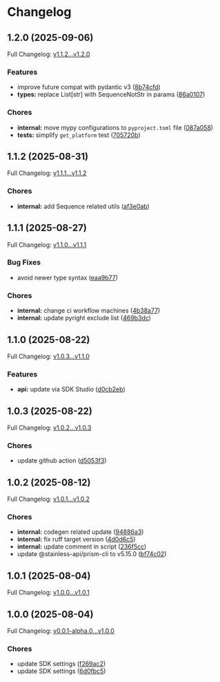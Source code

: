 # Changelog

## 1.2.0 (2025-09-06)

Full Changelog: [v1.1.2...v1.2.0](https://github.com/prosights/recreate-sdk-python/compare/v1.1.2...v1.2.0)

### Features

* improve future compat with pydantic v3 ([8b74cfd](https://github.com/prosights/recreate-sdk-python/commit/8b74cfd86bade6ba32dc9a8e1edf893128766eee))
* **types:** replace List[str] with SequenceNotStr in params ([86a0107](https://github.com/prosights/recreate-sdk-python/commit/86a01073e6aaaad91f74795ea6bc6236889e7849))


### Chores

* **internal:** move mypy configurations to `pyproject.toml` file ([087a058](https://github.com/prosights/recreate-sdk-python/commit/087a058d94d4a0ff9df2c8cca94ba2066e5416dc))
* **tests:** simplify `get_platform` test ([705720b](https://github.com/prosights/recreate-sdk-python/commit/705720b69f21415f281fe34a6e7ea6e26480a3ad))

## 1.1.2 (2025-08-31)

Full Changelog: [v1.1.1...v1.1.2](https://github.com/prosights/recreate-sdk-python/compare/v1.1.1...v1.1.2)

### Chores

* **internal:** add Sequence related utils ([af3e0ab](https://github.com/prosights/recreate-sdk-python/commit/af3e0ab2f452b6ef99e7ad6e2d4691452c9baf21))

## 1.1.1 (2025-08-27)

Full Changelog: [v1.1.0...v1.1.1](https://github.com/prosights/recreate-sdk-python/compare/v1.1.0...v1.1.1)

### Bug Fixes

* avoid newer type syntax ([eaa9b77](https://github.com/prosights/recreate-sdk-python/commit/eaa9b777802960723f6d1780d14a05715eb9e37f))


### Chores

* **internal:** change ci workflow machines ([4b38a77](https://github.com/prosights/recreate-sdk-python/commit/4b38a7705ebe7a1222b6d6d8b06ce8a4292d7ffa))
* **internal:** update pyright exclude list ([469b3dc](https://github.com/prosights/recreate-sdk-python/commit/469b3dc828342fb937a0201ae000056bdc251954))

## 1.1.0 (2025-08-22)

Full Changelog: [v1.0.3...v1.1.0](https://github.com/prosights/recreate-sdk-python/compare/v1.0.3...v1.1.0)

### Features

* **api:** update via SDK Studio ([d0cb2eb](https://github.com/prosights/recreate-sdk-python/commit/d0cb2eb84adccb52ff60ac877e41df41afe38181))

## 1.0.3 (2025-08-22)

Full Changelog: [v1.0.2...v1.0.3](https://github.com/prosights/recreate-sdk-python/compare/v1.0.2...v1.0.3)

### Chores

* update github action ([d5053f3](https://github.com/prosights/recreate-sdk-python/commit/d5053f35ba955a7e25d25bd5d2cf32b51888671c))

## 1.0.2 (2025-08-12)

Full Changelog: [v1.0.1...v1.0.2](https://github.com/prosights/recreate-sdk-python/compare/v1.0.1...v1.0.2)

### Chores

* **internal:** codegen related update ([94886a3](https://github.com/prosights/recreate-sdk-python/commit/94886a364df2a5a2e0b7ee946b13687d40c52297))
* **internal:** fix ruff target version ([4d0d6c5](https://github.com/prosights/recreate-sdk-python/commit/4d0d6c59c1263dfc9878d04749b5f5ec5dd73cd8))
* **internal:** update comment in script ([236f5cc](https://github.com/prosights/recreate-sdk-python/commit/236f5cc265a0b8a7849933f4dff0c27575c24e41))
* update @stainless-api/prism-cli to v5.15.0 ([bf74c02](https://github.com/prosights/recreate-sdk-python/commit/bf74c023539d4e6337938f011c798d0dee37b573))

## 1.0.1 (2025-08-04)

Full Changelog: [v1.0.0...v1.0.1](https://github.com/prosights/recreate-sdk-python/compare/v1.0.0...v1.0.1)

## 1.0.0 (2025-08-04)

Full Changelog: [v0.0.1-alpha.0...v1.0.0](https://github.com/prosights/recreate-sdk-python/compare/v0.0.1-alpha.0...v1.0.0)

### Chores

* update SDK settings ([f269ac2](https://github.com/prosights/recreate-sdk-python/commit/f269ac257cb9f7aa9a34781b81ba88086f5ff6df))
* update SDK settings ([6d0fbc5](https://github.com/prosights/recreate-sdk-python/commit/6d0fbc591c628d3384fb93089e1092002af86f1f))
